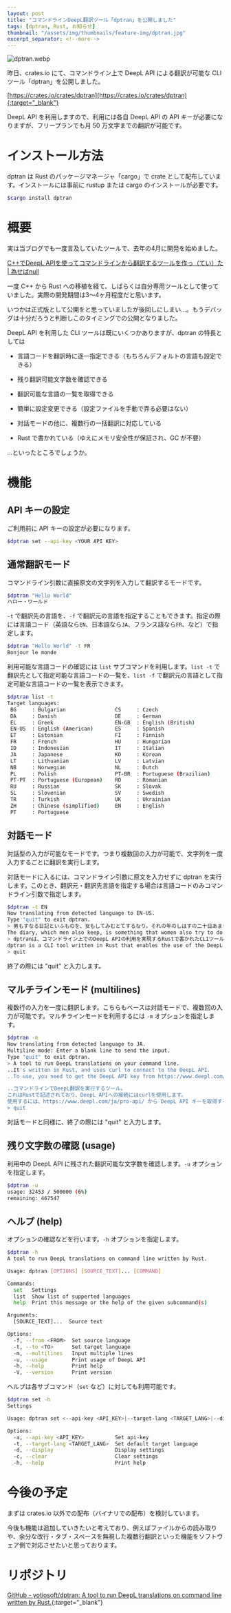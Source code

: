 ```yaml
---
layout: post
title: "コマンドラインDeepL翻訳ツール「dptran」を公開しました"
tags: [dptran, Rust, お知らせ]
thumbnail: "/assets/img/thumbnails/feature-img/dptran.jpg"
excerpt_separator: <!--more-->
---
```


![dptran.webp](../../../assets/img/post/2023-12-01/dptran.webp)

昨日、crates.io にて、コマンドライン上で DeepL API による翻訳が可能な CLI ツール「dptran」を公開しました。

[https://crates.io/crates/dptran](https://crates.io/crates/dptran){:target="_blank"}

DeepL API を利用しますので、利用には各自 DeepL API の API キーが必要になりますが、フリープランでも月 50 万文字までの翻訳が可能です。

# インストール方法

dptran は Rust のパッケージマネージャ「cargo」で crate として配布しています。インストールには事前に rustup または cargo のインストールが必要です。

```bash
$cargo install dptran
```

<!--more-->

# 概要

実は当ブログでも一度言及していたツールで、去年の4月に開発を始めました。

[C++でDeepL APIを使ってコマンドラインから翻訳するツールを作っ（てい）た \| 為せばnull](https://blog.yotiosoft.com/2022/11/30/C++%E3%81%A7DeepL-API%E3%81%A7%E3%82%B3%E3%83%9E%E3%83%B3%E3%83%89%E3%83%A9%E3%82%A4%E3%83%B3%E3%81%8B%E3%82%89%E7%BF%BB%E8%A8%B3%E3%81%99%E3%82%8B%E3%83%84%E3%83%BC%E3%83%AB%E3%82%92%E4%BD%9C%E3%81%A3%E3%81%A6%E3%81%84%E3%81%9F.html)

一度 C++ から Rust への移植を経て、しばらくは自分専用ツールとして使っていました。実際の開発期間は3〜4ヶ月程度だと思います。

いつかは正式版として公開をと思っていましたが後回しにしまい…。もうデバッグは十分だろうと判断しこのタイミングでの公開となりました。

DeepL API を利用した CLI ツールは既にいくつかありますが、dptran の特長としては

- 言語コードを翻訳時に逐一指定できる（もちろんデフォルトの言語も設定できる）

- 残り翻訳可能文字数を確認できる

- 翻訳可能な言語の一覧を取得できる

- 簡単に設定変更できる（設定ファイルを手動で弄る必要はない）

- 対話モードの他に、複数行の一括翻訳に対応している

- Rust で書かれている（ゆえにメモリ安全性が保証され、GC が不要）

…といったところでしょうか。

# 機能

## API キーの設定

ご利用前に API キーの設定が必要になります。

```bash
$dptran set --api-key <YOUR API KEY>
```

## 通常翻訳モード

コマンドライン引数に直接原文の文字列を入力して翻訳するモードです。

```bash
$dptran "Hello World"
ハロー・ワールド
```

``-t`` で翻訳先の言語を、``-f`` で翻訳元の言語を指定することもできます。指定の際には言語コード（英語なら``EN``、日本語なら``JA``、フランス語なら``FR``、など）で指定します。

```bash
$dptran "Hello World" -t FR
Bonjour le monde
```

利用可能な言語コードの確認には ``list`` サブコマンドを利用します。``list -t`` で翻訳先として指定可能な言語コードの一覧を、``list -f`` で翻訳元の言語として指定可能な言語コードの一覧を表示できます。

```bash
$dptran list -t
Target languages:
 BG     : Bulgarian                CS     : Czech
 DA     : Danish                   DE     : German
 EL     : Greek                    EN-GB  : English (British)
 EN-US  : English (American)       ES     : Spanish
 ET     : Estonian                 FI     : Finnish
 FR     : French                   HU     : Hungarian
 ID     : Indonesian               IT     : Italian
 JA     : Japanese                 KO     : Korean
 LT     : Lithuanian               LV     : Latvian
 NB     : Norwegian                NL     : Dutch
 PL     : Polish                   PT-BR  : Portuguese (Brazilian)
 PT-PT  : Portuguese (European)    RO     : Romanian
 RU     : Russian                  SK     : Slovak
 SL     : Slovenian                SV     : Swedish
 TR     : Turkish                  UK     : Ukrainian
 ZH     : Chinese (simplified)     EN     : English
 PT     : Portuguese
```

## 対話モード

対話型の入力が可能なモードです。つまり複数回の入力が可能で、文字列を一度入力するごとに翻訳を実行します。

対話モードに入るには、コマンドライン引数に原文を入力せずに dptran を実行します。このとき、翻訳元・翻訳先言語を指定する場合は言語コードのみコマンドライン引数で指定します。

```bash
$dptran -t EN
Now translating from detected language to EN-US.
Type "quit" to exit dptran.
> 男もすなる日記といふものを、女もしてみむとてするなり。それの年のしはすの二十日あまり一日の、戌の時に門出す。そのよしいさゝかものにかきつく。
The diary, which men also keep, is something that women also try to do. On the first day of the twentieth month of the year, at the time of the dog. The diary is written in a beautiful style.
> dptranは、コマンドライン上でのDeepL APIの利用を実現するRustで書かれたCLIツールです。
dptran is a CLI tool written in Rust that enables the use of the DeepL API on the command line
> quit
```

終了の際には "quit" と入力します。

## マルチラインモード (multilines)

複数行の入力を一度に翻訳します。こちらもベースは対話モードで、複数回の入力が可能です。マルチラインモードを利用するには ``-m`` オプションを指定します。

```bash
$dptran -m
Now translating from detected language to JA.
Multiline mode: Enter a blank line to send the input.
Type "quit" to exit dptran.
> A tool to run DeepL translations on your command line.
..It's written in Rust, and uses curl to connect to the DeepL API.
..To use, you need to get the DeepL API key from https://www.deepl.com/ja/pro-api/.

..コマンドラインでDeepL翻訳を実行するツール。
これはRustで記述されており、DeepL APIへの接続にはcurlを使用します。
使用するには、https://www.deepl.com/ja/pro-api/ から DeepL API キーを取得する必要があります。
> quit
```

対話モードと同様に、終了の際には "quit" と入力します。

## 残り文字数の確認 (usage)

利用中の DeepL API に残された翻訳可能な文字数を確認します。``-u`` オプションを指定します。

```bash
$dptran -u
usage: 32453 / 500000 (6%)
remaining: 467547
```

## ヘルプ (help)

オプションの確認などを行います。``-h`` オプションを指定します。

```bash
$dptran -h
A tool to run DeepL translations on command line written by Rust.

Usage: dptran [OPTIONS] [SOURCE_TEXT]... [COMMAND]

Commands:
  set   Settings
  list  Show list of supperted languages
  help  Print this message or the help of the given subcommand(s)

Arguments:
  [SOURCE_TEXT]...  Source text

Options:
  -f, --from <FROM>  Set source language
  -t, --to <TO>      Set target language
  -m, --multilines   Input multiple lines
  -u, --usage        Print usage of DeepL API
  -h, --help         Print help
  -V, --version      Print version
```

ヘルプは各サブコマンド（``set`` など）に対しても利用可能です。

```bash
$dptran set -h
Settings

Usage: dptran set <--api-key <API_KEY>|--target-lang <TARGET_LANG>|--display|--clear>

Options:
  -a, --api-key <API_KEY>          Set api-key
  -t, --target-lang <TARGET_LANG>  Set default target language
  -d, --display                    Display settings
  -c, --clear                      Clear settings
  -h, --help                       Print help
```

# 今後の予定

まずは crates.io 以外での配布（バイナリでの配布）を検討しています。

今後も機能は追加していきたいと考えており、例えばファイルからの読み取りや、余分な改行・タブ・スペースを無視した複数行翻訳といった機能をソフトウェア側で対応させたいと思っております。

# リポジトリ

[GitHub - yotiosoft/dptran: A tool to run DeepL translations on command line written by Rust.](https://github.com/yotiosoft/dptran){:target="_blank"}
